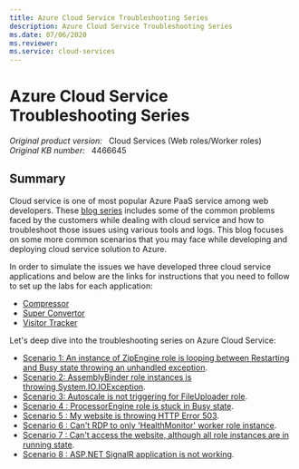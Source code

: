 ```yaml
---
title: Azure Cloud Service Troubleshooting Series
description: Azure Cloud Service Troubleshooting Series
ms.date: 07/06/2020
ms.reviewer: 
ms.service: cloud-services
---
```

# Azure Cloud Service Troubleshooting Series

_Original product version:_ &nbsp; Cloud Services (Web roles/Worker roles)  
_Original KB number:_ &nbsp; 4466645

## Summary

Cloud service is one of most popular Azure PaaS service among web developers. These [blog series](/archive/blogs/kwill/windows-azure-paas-compute-diagnostics-data) includes some of the common problems faced by the customers while dealing with cloud service and how to troubleshoot those issues using various tools and logs. This blog focuses on some more common scenarios that you may face while developing and deploying cloud service solution to Azure.

In order to simulate the issues we have developed three cloud service applications and below are the links for instructions that you need to follow to set up the labs for each application:

- [Compressor](https://github.com/prchanda/compressor)
- [Super Convertor](https://github.com/prchanda/superconvertor)
- [Visitor Tracker](https://github.com/prchanda/visitortracker)

Let's deep dive into the troubleshooting series on Azure Cloud Service:

- [Scenario 1: An instance of ZipEngine role is looping between Restarting and Busy state throwing an unhandled exception](https://support.microsoft.com/help/4464909).
- [Scenario 2: AssemblyBinder role instances is throwing System.IO.IOException](https://support.microsoft.com/help/4464907).
- [Scenario 3: Autoscale is not triggering for FileUploader role](https://support.microsoft.com/help/4464899).
- [Scenario 4 : ProcessorEngine role is stuck in Busy state](https://support.microsoft.com/help/4464894).
- [Scenario 5 : My website is throwing HTTP Error 503](https://support.microsoft.com/help/4464854).
- [Scenario 6 : Can't RDP to only 'HealthMonitor' worker role instance](https://support.microsoft.com/help/4464850).
- [Scenario 7 : Can't access the website, although all role instances are in running state](https://support.microsoft.com/help/4464839).
- [Scenario 8 : ASP.NET SignalR application is not working](https://support.microsoft.com/help/4464827).
